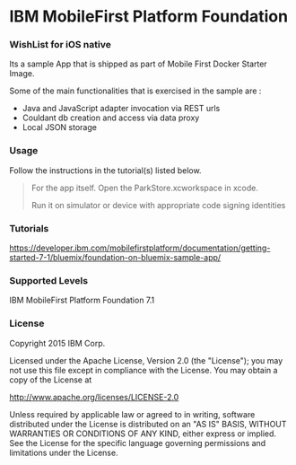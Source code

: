 IBM MobileFirst Platform Foundation
===================================

### WishList for iOS native

Its a sample App that is shipped as part of Mobile First Docker Starter Image.

Some of the main functionalities that is exercised in the sample are :

-	Java and JavaScript adapter invocation via REST urls
-	Couldant db creation and access via data proxy
-	Local JSON storage

### Usage

Follow the instructions in the tutorial(s) listed below.

> For the app itself. Open the ParkStore.xcworkspace in xcode.
>
> Run it on simulator or device with appropriate code signing identities

### Tutorials

https://developer.ibm.com/mobilefirstplatform/documentation/getting-started-7-1/bluemix/foundation-on-bluemix-sample-app/

### Supported Levels

IBM MobileFirst Platform Foundation 7.1

### License

Copyright 2015 IBM Corp.

Licensed under the Apache License, Version 2.0 (the "License"); you may not use this file except in compliance with the License. You may obtain a copy of the License at

http://www.apache.org/licenses/LICENSE-2.0

Unless required by applicable law or agreed to in writing, software distributed under the License is distributed on an "AS IS" BASIS, WITHOUT WARRANTIES OR CONDITIONS OF ANY KIND, either express or implied. See the License for the specific language governing permissions and limitations under the License.
